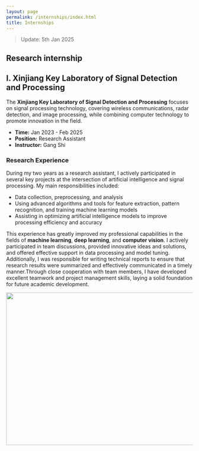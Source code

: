 ```yaml
---
layout: page
permalink: /internships/index.html
title: Internships
---
```


> Update: 5th Jan 2025

## Research internship
## **I.** **Xinjiang Key Laboratory of Signal Detection and Processing**

The **Xinjiang Key Laboratory of Signal Detection and Processing** focuses on signal processing technology, covering wireless communications, radar detection, and image processing, while combining computer technology to promote innovation in the field.

- **Time:** Jan 2023 - Feb 2025
- **Position:** Research Assistant
- **Instructor:** Gang Shi
  
### Research Experience

During my two years as a research assistant, I actively participated in several key projects at the intersection of artificial intelligence and signal processing. My main responsibilities included:

- Data collection, preprocessing, and analysis
- Using advanced algorithms and tools for feature extraction, pattern recognition, and training machine learning models
- Assisting in optimizing artificial intelligence models to improve processing efficiency and accuracy

This experience has greatly improved my professional capabilities in the fields of **machine learning**, **deep learning**, and **computer vision**. I actively participated in team discussions, provided innovative ideas and solutions, and offered effective support in data processing and model tuning. Additionally, I was responsible for writing technical reports to ensure that research results were summarized and effectively communicated in a timely manner.Through close cooperation with team members, I have developed excellent teamwork and project management skills, laying a solid foundation for future academic development.

<img src="https://zhangtianze.com/images/lab.jpg" class="floatpic" width="550" height="412">

  


  

